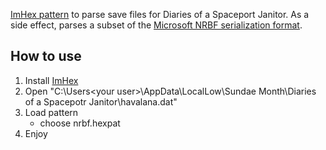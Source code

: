 [ImHex pattern](https://imhex.werwolv.net/docs/index.html) to parse save files for Diaries of a Spaceport Janitor. As a side effect, parses a subset of the [Microsoft NRBF serialization format](https://winprotocoldoc.blob.core.windows.net/productionwindowsarchives/MS-NRBF/%5BMS-NRBF%5D.pdf).

## How to use

1. Install [ImHex](https://github.com/WerWolv/ImHex)
2. Open "C:\Users\<your user>\AppData\LocalLow\Sundae Month\Diaries of a Spacepotr Janitor\havalana.dat"
3. Load pattern
    - choose nrbf.hexpat
4. Enjoy
